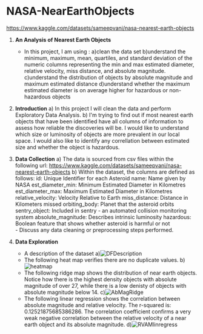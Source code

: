 # NASA-NearEarthObjects
https://www.kaggle.com/datasets/sameepvani/nasa-nearest-earth-objects

1. **An Analysis of Nearest Earth Objects**
   - In this project, I am using :
       a)clean the data set
       b)understand the minimum, maximum, mean, quartiles, and standard deviation of the numeric columns representing the min and max estimated diameter, relative velocity, miss distance, and absolute magnitude.
       c)understand the distribution of objects by absolute magnitude and maximum estimated distance
       d)understand whether the maximum estimated diameter is on average higher for hazardous or non-hazardous objects 

2. **Introduction**
   a) In this project I will clean the data and perform Exploratory Data Analysis.
   b) I'm trying to find out if most nearest earth objects that have been identified have all columns of information to assess how reliable the discoveries will be. I would like to understand which size or luminosity of objects are more prevalent in our local space. I would also like to identify any correllation between estimated size and whether the object is hazardous. 
   

3. **Data Collection**
   a) The data is sourced from csv files within the following url: https://www.kaggle.com/datasets/sameepvani/nasa-nearest-earth-objects
    b) Within the dataset, the columns are defined as follows:
                          id: Unique Identifier for each Asteroid
                        name: Name given by NASA
            est_diameter_min: Minimum Estimated Diameter in Kilometres
            est_diameter_max: Maximum Estimated Diameter in Kilometres
           relative_velocity: Velocity Relative to Earth
               miss_distance: Distance in Kilometers missed
               orbiting_body: Planet that the asteroid orbits
               sentry_object: Included in sentry - an automated collision monitoring system
          absolute_magnitude: Describes intrinsic luminosity
                   hazardous: Boolean feature that shows whether asteroid is harmful or not   
        - Discuss any data cleaning or preprocessing steps performed.

4. **Data Exploration**
   - A description of the dataset 
       a)![DFDescription](https://github.com/MDCummings86/NASA-NearEarthObjects/assets/126340452/f29546cd-46db-43c1-a7c0-47e9239acbb3.png?raw=true)
   - The following heat map verifies there are no duplicate values.
       b)![heatmap](https://github.com/MDCummings86/NASA-NearEarthObjects/assets/126340452/c0bbab97-12c8-46a8-ad36-af0d53f9a584)
   - The following ridge map shows the distribution of near earth objects. Notice how there is the highest density objects with absolute magnitude of over 27, while there is a low denisty of objects with absolute magnitude below 14. 
       c)![AbMagRidge](https://github.com/MDCummings86/NASA-NearEarthObjects/assets/126340452/5fcf16fc-cab9-4852-a6ee-077179087273.png?raw=true)
   - The following linear regression shows the correlation between absolute magnitude and relative velocity. The r-squared is: 0.12521875685386286. The correlation coefficient confirms a very weak negative correlation
between the relative velocity of a near earth object and its absolute magnitude.
       d)![RVAMlinregress](https://github.com/MDCummings86/NASA-NearEarthObjects/assets/126340452/0809581d-72de-4596-a70b-91ef1ed9df44.png?raw=true)

  

